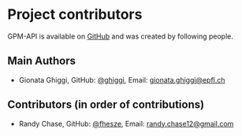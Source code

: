 # Project contributors

GPM-API is available on [GitHub](https://github.com/ghiggi/gpm_api) and was created by following people.

## Main Authors

- Gionata Ghiggi, GitHub: [@ghiggi](https://github.com/ghiggi), Email:  <gionata.ghiggi@epfl.ch>

## Contributors (in order of contributions)

- Randy Chase, GitHub: [@fhesze](https://github.com/dopplerchase), Email: <randy.chase12@gmail.com>
